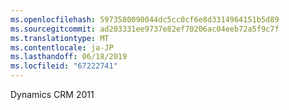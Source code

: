 ```yaml
---
ms.openlocfilehash: 5973580090044dc5cc0cf6e8d3314964151b5d89
ms.sourcegitcommit: ad203331ee9737e82ef70206ac04eeb72a5f9c7f
ms.translationtype: MT
ms.contentlocale: ja-JP
ms.lasthandoff: 06/18/2019
ms.locfileid: "67222741"
---
```

Dynamics CRM 2011